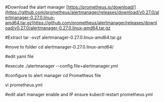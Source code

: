 #Download the alart manager
[https://prometheus.io/download/](https://github.com/prometheus/alertmanager/releases/download/v0.27.0/alertmanager-0.27.0.linux-amd64.tar.gz)https://github.com/prometheus/alertmanager/releases/download/v0.27.0/alertmanager-0.27.0.linux-amd64.tar.gz

#Extract 
tar -xvzf alertmanager-0.27.0.linux-amd64.tar.gz

#move to folder
cd alertmanager-0.27.0.linux-amd64/

#edit yaml file

#execute
./alertmanager --config.file=alertmanager.yml

#configure to alert manager
cd Prometheus file

vi prometheus.yml

#edit alart manager enable and IP ensure
kubectl restart prometheus.yml
